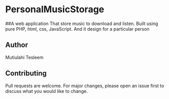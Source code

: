 # PersonalMusicStorage

##A web application That store music to download and listen. Built using pure PHP, html, css, JavaScript.
And it design for a particular person


## Author
Mutiulahi Tesleem 

## Contributing
Pull requests are welcome. For major changes, please open an issue first to discuss what you would like to change.
